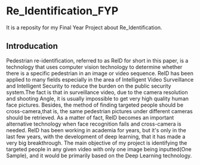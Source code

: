 # Re_Identification_FYP
It is a reposity for my Final Year Project about Re_Identification.

## Introducation
Pedestrian re-identification, referred to as ReID for short in this paper, is a technology that uses computer vision technology to determine whether there is a specific pedestrian in an image or video sequence. ReID has been applied to many fields especially in the area of Intelligent Video Surveillance and Intelligent Security to reduce the burden on the public security system.The fact is that in surveillance video, due to the camera resolution and shooting Angle, it is usually impossible to get very high quality human face pictures. Besides, the method of finding targeted people should be cross-camera,that is, the same pedestrian pictures under different cameras should be retrieved. As a matter of fact, ReID becomes an important alternative technology when face recognition fails and cross-camera is needed. 
ReID has been working in academia for years, but it's only in the last few years, with the development of deep learning, that it has made a very big breakthrough. The main objective of my project is identifying the targeted people in any given video with only one image being inputted(One Sample), and it would be primarily based on the Deep Learning technology.

## 
